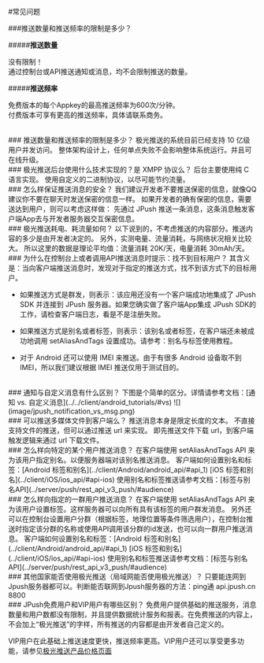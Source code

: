 #常见问题

<style>
img[alt=jpush_ios_v] { width: 500px; }
img[alt=jpush_android_so] { width: 800px; }

</style>

###推送数量和推送频率的限制是多少？

#####**推送数量**

没有限制！  
通过控制台或API推送通知或消息，均不会限制推送的数量。

#####**推送频率**

免费版本的每个Appkey的最高推送频率为600次/分钟。  
付费版本可享有更高的推送频率，具体请联系商务。

<br />
### 推送数量和推送频率的限制是多少？
极光推送的系统目前已经支持 10 亿级用户并发访问。  
整体架构设计上，任何单点失败不会影响整体系统运行。并且可在线升级。

<br />
### 极光推送后台使用什么技术实现的？是 XMPP 协议么？
后台主要使用纯 C 语言实现。  
使用自定义的二进制协议，以尽可能节约流量。


<br />
### 怎么样保证推送消息的安全？
我们建议开发者不要推送保密的信息，就像QQ建议你不要在聊天时发送保密的信息一样。  
如果开发者的确有保密的信息，需要送达到用户，则可以考虑这样做：  
先通过 JPush 推送一条消息，这条消息触发客户端App去与开发者服务器交互保密信息。

<br />
### 极光推送耗电、耗流量如何？
以下说到的，不考虑推送的内容部分。推送内容的多少是由开发者决定的。  
另外，实测电量、流量消耗，与网络状况相关比较大。  
所以这里的数据是理论平均值：流量消耗 20K/天，电量消耗 30mAh/天。



<br/>
### 为什么在控制台上或者调用API推送消息时提示：找不到目标用户？
其含义是：当向客户端推送消息时，发现对于指定的推送方式，找不到该方式下的目标用户。

+ 如果推送方式是群发，则表示：该应用还没有一个客户端成功地集成了 JPush SDK 并连接到 JPush 服务器。如果您确实做了客户端App集成 JPush SDK的工作，请检查客户端日志，看是不是注册失败。

+ 如果推送方式是别名或者标签，则表示：该别名或者标签，在客户端还未被成功地调用 setAliasAndTags 设置成功。请参考：别名与标签使用教程。

+ 对于 Android 还可以使用 IMEI 来推送。由于有很多 Android 设备取不到 IMEI，所以我们建议根据 IMEI 推送仅用于测试目的。


<br/>
### 通知与自定义消息有什么区别？
下图是个简单的区分。详情请参考文档：[通知 vs. 自定义消息](../../client/android_tutorials/#vs) 
![](image/jpush_notification_vs_msg.png)

<br/>
### 可以推送多媒体文件到客户端么？
推送消息本身是限定长度的文本。  
不直接支持文件的推送，但可以通过推送 url 来实现。  
即先推送文件下载 url，到客户端触发逻辑来通过 url 下载文件。


<br/>
### 怎么样向特定的某个用户推送消息？
在客户端使用 setAliasAndTags API 来为该用户指定别名。以便服务器端对该别名推送消息。  
客户端如何设置别名和标签：[Android 标签和别名](../client/Android/android_api/#api_1)
[iOS 标签和别名](../client/iOS/ios_api/#api-ios)  
使用别名和标签推送请参考文档：[标签与别名API](../server/push/rest_api_v3_push/#audience) 






<br/>
### 怎么样向指定的一群用户推送消息？
在客户端使用 setAliasAndTags API 来为该用户设置标签。这样服务器可以向所有具有该标签的用户群发消息。  
另外还可以在控制台设置用户分群（根据标签，地理位置等条件筛选用户），在控制台推送时指定该分群的名称或使用API调用该分群的id发送，也可以向一群用户推送消息。  
客户端如何设置别名和标签：[Android 标签和别名](../client/Android/android_api/#api_1)
[iOS 标签和别名](../client/iOS/ios_api/#api-ios)  
使用别名和标签推送请参考文档：[标签与别名API](../server/push/rest_api_v3_push/#audience) 


<br/>
### 其他国家能否使用极光推送（局域网能否使用极光推送）？
只要能连网到Jpush服务器都可以。判断能否联网到Jpush服务器的方法：ping通 api.jpush.cn 8800

<br/>
### JPush免费用户和VIP用户有哪些区别？
免费用户提供基础的推送服务，消息数量和用户数都没有限制，并且提供数据统计服务和报表。在免费推送的内容上，不会加上“极光推送”的字样，所有推送的内容都是由开发者自己定义的。

VIP用户在此基础上推送速度更快，推送频率更高。VIP用户还可以享受更多功能，请参见[极光推送产品价格页面](https://www.jiguang.cn/push) 

